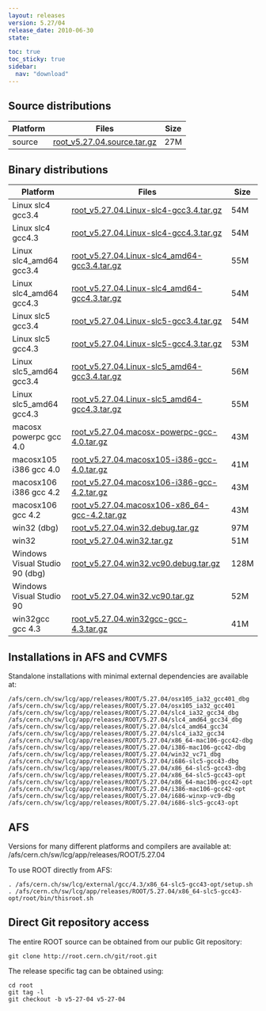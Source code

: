 ```yaml
---
layout: releases
version: 5.27/04
release_date: 2010-06-30
state:

toc: true
toc_sticky: true
sidebar:
  nav: "download"
---
```


## Source distributions

| Platform       | Files | Size |
|-----------|-------|-----|
| source | [root_v5.27.04.source.tar.gz](https://root.cern.ch/download/root_v5.27.04.source.tar.gz) |  27M |


## Binary distributions

| Platform       | Files | Size |
|-----------|-------|-----|
| Linux slc4 gcc3.4 | [root_v5.27.04.Linux-slc4-gcc3.4.tar.gz](https://root.cern.ch/download/root_v5.27.04.Linux-slc4-gcc3.4.tar.gz) |  54M |
| Linux slc4 gcc4.3 | [root_v5.27.04.Linux-slc4-gcc4.3.tar.gz](https://root.cern.ch/download/root_v5.27.04.Linux-slc4-gcc4.3.tar.gz) |  54M |
| Linux slc4_amd64 gcc3.4 | [root_v5.27.04.Linux-slc4_amd64-gcc3.4.tar.gz](https://root.cern.ch/download/root_v5.27.04.Linux-slc4_amd64-gcc3.4.tar.gz) |  55M |
| Linux slc4_amd64 gcc4.3 | [root_v5.27.04.Linux-slc4_amd64-gcc4.3.tar.gz](https://root.cern.ch/download/root_v5.27.04.Linux-slc4_amd64-gcc4.3.tar.gz) |  54M |
| Linux slc5 gcc3.4 | [root_v5.27.04.Linux-slc5-gcc3.4.tar.gz](https://root.cern.ch/download/root_v5.27.04.Linux-slc5-gcc3.4.tar.gz) |  54M |
| Linux slc5 gcc4.3 | [root_v5.27.04.Linux-slc5-gcc4.3.tar.gz](https://root.cern.ch/download/root_v5.27.04.Linux-slc5-gcc4.3.tar.gz) |  53M |
| Linux slc5_amd64 gcc3.4 | [root_v5.27.04.Linux-slc5_amd64-gcc3.4.tar.gz](https://root.cern.ch/download/root_v5.27.04.Linux-slc5_amd64-gcc3.4.tar.gz) |  56M |
| Linux slc5_amd64 gcc4.3 | [root_v5.27.04.Linux-slc5_amd64-gcc4.3.tar.gz](https://root.cern.ch/download/root_v5.27.04.Linux-slc5_amd64-gcc4.3.tar.gz) |  55M |
| macosx powerpc gcc 4.0 | [root_v5.27.04.macosx-powerpc-gcc-4.0.tar.gz](https://root.cern.ch/download/root_v5.27.04.macosx-powerpc-gcc-4.0.tar.gz) |  43M |
| macosx105 i386 gcc 4.0 | [root_v5.27.04.macosx105-i386-gcc-4.0.tar.gz](https://root.cern.ch/download/root_v5.27.04.macosx105-i386-gcc-4.0.tar.gz) |  41M |
| macosx106 i386 gcc 4.2 | [root_v5.27.04.macosx106-i386-gcc-4.2.tar.gz](https://root.cern.ch/download/root_v5.27.04.macosx106-i386-gcc-4.2.tar.gz) |  43M |
| macosx106 gcc 4.2 | [root_v5.27.04.macosx106-x86_64-gcc-4.2.tar.gz](https://root.cern.ch/download/root_v5.27.04.macosx106-x86_64-gcc-4.2.tar.gz) |  43M |
| win32 (dbg) | [root_v5.27.04.win32.debug.tar.gz](https://root.cern.ch/download/root_v5.27.04.win32.debug.tar.gz) |  97M |
| win32 | [root_v5.27.04.win32.tar.gz](https://root.cern.ch/download/root_v5.27.04.win32.tar.gz) |  51M |
| Windows Visual Studio 90 (dbg) | [root_v5.27.04.win32.vc90.debug.tar.gz](https://root.cern.ch/download/root_v5.27.04.win32.vc90.debug.tar.gz) | 128M |
| Windows Visual Studio 90 | [root_v5.27.04.win32.vc90.tar.gz](https://root.cern.ch/download/root_v5.27.04.win32.vc90.tar.gz) |  52M |
| win32gcc gcc 4.3 | [root_v5.27.04.win32gcc-gcc-4.3.tar.gz](https://root.cern.ch/download/root_v5.27.04.win32gcc-gcc-4.3.tar.gz) |  41M |



## Installations in AFS and CVMFS
Standalone installations with minimal external dependencies are available at:
~~~
/afs/cern.ch/sw/lcg/app/releases/ROOT/5.27.04/osx105_ia32_gcc401_dbg
/afs/cern.ch/sw/lcg/app/releases/ROOT/5.27.04/osx105_ia32_gcc401
/afs/cern.ch/sw/lcg/app/releases/ROOT/5.27.04/slc4_ia32_gcc34_dbg
/afs/cern.ch/sw/lcg/app/releases/ROOT/5.27.04/slc4_amd64_gcc34_dbg
/afs/cern.ch/sw/lcg/app/releases/ROOT/5.27.04/slc4_amd64_gcc34
/afs/cern.ch/sw/lcg/app/releases/ROOT/5.27.04/slc4_ia32_gcc34
/afs/cern.ch/sw/lcg/app/releases/ROOT/5.27.04/x86_64-mac106-gcc42-dbg
/afs/cern.ch/sw/lcg/app/releases/ROOT/5.27.04/i386-mac106-gcc42-dbg
/afs/cern.ch/sw/lcg/app/releases/ROOT/5.27.04/win32_vc71_dbg
/afs/cern.ch/sw/lcg/app/releases/ROOT/5.27.04/i686-slc5-gcc43-dbg
/afs/cern.ch/sw/lcg/app/releases/ROOT/5.27.04/x86_64-slc5-gcc43-dbg
/afs/cern.ch/sw/lcg/app/releases/ROOT/5.27.04/x86_64-slc5-gcc43-opt
/afs/cern.ch/sw/lcg/app/releases/ROOT/5.27.04/x86_64-mac106-gcc42-opt
/afs/cern.ch/sw/lcg/app/releases/ROOT/5.27.04/i386-mac106-gcc42-opt
/afs/cern.ch/sw/lcg/app/releases/ROOT/5.27.04/i686-winxp-vc9-dbg
/afs/cern.ch/sw/lcg/app/releases/ROOT/5.27.04/i686-slc5-gcc43-opt
~~~

## AFS
Versions for many different platforms and compilers are available at:
/afs/cern.ch/sw/lcg/app/releases/ROOT/5.27.04

To use ROOT directly from AFS:
~~~
. /afs/cern.ch/sw/lcg/external/gcc/4.3/x86_64-slc5-gcc43-opt/setup.sh
. /afs/cern.ch/sw/lcg/app/releases/ROOT/5.27.04/x86_64-slc5-gcc43-opt/root/bin/thisroot.sh
~~~

## Direct Git repository access
The entire ROOT source can be obtained from our public Git repository:

~~~
git clone http://root.cern.ch/git/root.git
~~~
The release specific tag can be obtained using:
~~~
cd root
git tag -l
git checkout -b v5-27-04 v5-27-04
~~~
